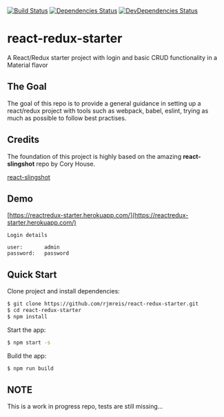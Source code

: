 [![Build Status](https://secure.travis-ci.org/rjmreis/react-redux-starter.svg)](http://travis-ci.org/rjmreis/react-redux-starter)
[![Dependencies Status](https://david-dm.org/rjmreis/react-redux-starter.svg)](https://david-dm.org/rjmreis/react-redux-starter)
[![DevDependencies Status](https://david-dm.org/rjmreis/react-redux-starter/dev-status.svg)](https://david-dm.org/rjmreis/react-redux-starter#info=devDependencies)

# react-redux-starter
A React/Redux starter project with login and basic CRUD functionality in a Material flavor

## The Goal
The goal of this repo is to provide a general guidance in setting up a react/redux project with tools such as webpack, babel, eslint, trying as much as possible to follow best practises.

## Credits
The foundation of this project is highly based on the amazing **react-slingshot** repo by Cory House.
 
[react-slingshot](https://github.com/coryhouse/react-slingshot)

## Demo

[https://reactredux-starter.herokuapp.com/](https://reactredux-starter.herokuapp.com/)

```
Login details

user:       admin
password:   password
```

## Quick Start

Clone project and install dependencies:
```bash
$ git clone https://github.com/rjmreis/react-redux-starter.git
$ cd react-redux-starter
$ npm install
```

Start the app:
```bash
$ npm start -s
```

Build the app:
```bash
$ npm run build
```

## NOTE
This is a work in progress repo, tests are still missing...
